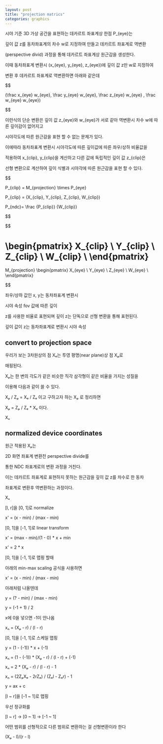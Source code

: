 ```yaml
---
layout: post
title: "projection matrics"
categories: graphics
---
```


시야 기준 3D 가상 공간을 표현하는 데카르트 좌표계상 한점 P_{eye}는 

깊이 값 z를 동차좌표계의 차수 w로 지정하여 만들고 데카르트 좌표계로 역변환 

(perspective divid) 과정을 통해 데카르트 좌표계상 원근감을 생성한다.

이때 동차좌표계 변환시 (x_{eye}, y_{eye}, z_{eye})에 깊이 값 z만 w로 지정하여 

변환 후 데카르트 좌표계로 역변환하면 아래와 같은데

$$

(\frac x_{eye} w_{eye}, \frac y_{eye} w_{eye}, \frac z_{eye} w_{eye} , \frac w_{eye} w_{eye}) 

$$

이런식의 단순 변환은 깊이 값 z_{eye}와 w_{eye}가 서로 같아 역변환시 차수 w에 따른 깊이감이 없어지고 

시야각도에 따른 원근감을 표현 할 수 없는 문제가 있다.

이에따라 동차좌표계 변환시 시야각도에 따른 깊이값에 따른 좌우/상하 비율값을

적용하여 x_{clip}, y_{clip}을 계산하고 다른 값에 독립적인 깊이 값 z_{clip}은

선형 변환으로 계산하여 깊이 식별과 시야각에 따른 원근감을 표현 할 수 있다.









$$

P_{clip} = M_{projection} \times P_{eye}

P_{clip} = (X_{clip}, Y_{clip}, Z_{clip}, W_{clip})

P_{ndc}= \frac {P_{clip}} {W_{clip}}

$$



$$

\begin{pmatrix}
X_{clip} \\
Y_{clip} \\
Z_{clip} \\
W_{clip} \\
\end{pmatrix}
=
M_{projection} 
\begin{pmatrix}
X_{eye} \\
Y_{eye} \\
Z_{eye} \\
W_{eye} \\
\end{pmatrix}

$$




좌우/상하 값인 x, y는 동차좌표계 변환시 



시야 속성 fov 값에 따른 깊이 

z를 사용한 비율로 표현되며 깊이 z는 단독으로 선형 변환을 통해 표현된다.








깊이 값이 z는 동차좌표계로 변환시 시야 속성














## convert to projection space

우리가 보는 3차원상의 점 Xₑ는 투영 평명(near plane)상 점 Xₚ로 

매핑된다.

Xₚ는 한 변의 각도가 같은 비슷한 직각 삼각형이 같은 비율을 가지는 성질을 

이용해 다음과 같이 쓸 수 있다.

Xₚ / Zₚ = Xₑ / Zₑ 이고 구하고자 하는 Xₚ 로 정리하면

Xₚ = Zₚ / Zₑ * Xₑ 이다.

Xₓ
## normalized device coordinates

원근 적용된 Xₚ는 

2D 화면 좌표계 변환전 perspective divide를 

통한 NDC 좌표계로의 변환 과정을 거친다.

이는 데카르트 좌표계로 표현하지 못하는 원근감을 깊이 값 z를 차수로 한 동차 

좌표계로 변환후 역변환하는 과정이다.






Xₓ




[​l, r]을 [0, 1]로 normalize

x' = (x - min) / (max - min)

[0, 1]을 [-1, 1]로 linear transform

x' = (max - min)/(1 - 0) * x + min

x' = 2 * x




[0, 1]을 [-1, 1]로 맵핑 할때 

아래의 min-max scaling 공식을 사용하면

x' = (x - min) / (max - min)

아래처럼 나올텐데

y = (? - min) / (max - min)

y = (-1 + 1) / 2


x에 0을 넣으면 -1이 안나옴




xₙ = (Xₚ - r) / (l - r)

[0, 1]을 [-1, 1]로 스케일 맵핑



y = (1 - (-1)) * x + (-1)

xₙ = (1 - (-1)) * (Xₚ - r) / (l - r) + (-1)

xₙ = 2 * (Xₚ - r) / (l - r) - 1

xₙ = (2ZₚXₑ - 2rZₑ) / (Zₑl - Zₑr) - 1




y = ax + c

[l ~ r]을 [-1 ~ 1]로 맵핑


우선 정규화를 


[l ~ r] -> [0 ~ 1] -> [-1 ~ 1]


어떤 범위를 선형적으로 다른 범위로 변환하는 걸 선형변환이라 한다

(Xₚ - l)/(r - l)



